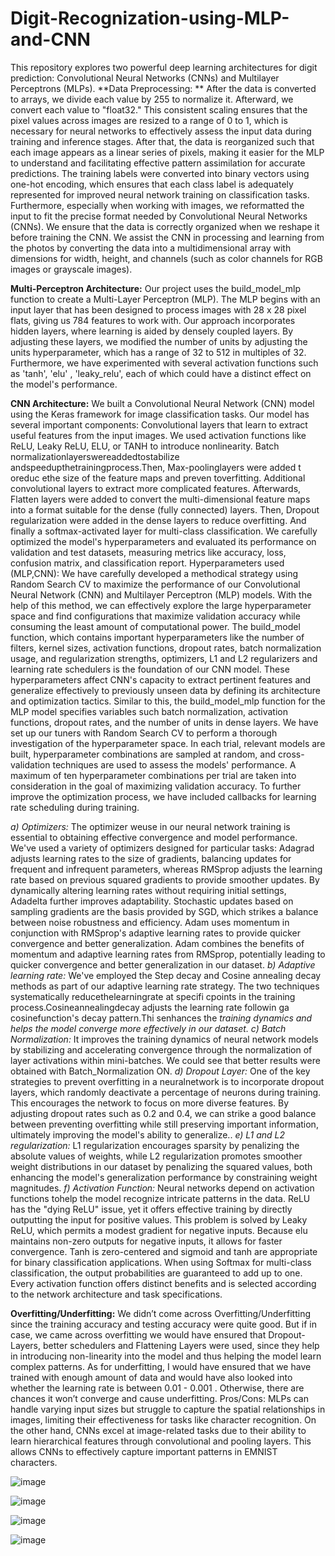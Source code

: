 # Digit-Recognization-using-MLP-and-CNN
This repository explores two powerful deep learning architectures for digit prediction: Convolutional Neural Networks (CNNs) and Multilayer Perceptrons (MLPs).
**Data Preprocessing: **
After the data is converted to arrays, we divide each value by 255 to
normalize it. Afterward, we convert each value to "float32." This consistent scaling ensures that the pixel values across images are resized to a range of 0 to 1, which is necessary for neural networks to effectively assess the input data during training and inference stages. After that, the data is reorganized such that each image appears as a linear series of pixels, making it easier for the MLP to understand and facilitating effective pattern assimilation for accurate predictions. The training labels were converted into binary vectors using one-hot encoding, which ensures
that each class label is adequately represented for improved neural network training on classification tasks.
Furthermore, especially when working with images, we reformatted the input to fit the
precise format needed by Convolutional Neural Networks (CNNs). We ensure that the data is
correctly organized when we reshape it before training the CNN. We assist the CNN in
processing and learning from the photos by converting the data into a multidimensional array
with dimensions for width, height, and channels (such as color channels for RGB images or
grayscale images).

**Multi-Perceptron Architecture:** 
Our project uses the build_model_mlp function to create a
Multi-Layer Perceptron (MLP). The MLP begins with an input layer that has been designed to
process images with 28 x 28 pixel flats, giving us 784 features to work with.
Our approach incorporates hidden layers, where learning is aided by densely coupled
layers. By adjusting these layers, we modified the number of units by adjusting the units
hyperparameter, which has a range of 32 to 512 in multiples of 32. Furthermore, we have
experimented with several activation functions such as 'tanh', 'elu' , 'leaky_relu', each of which
could have a distinct effect on the model's performance.

**CNN Architecture:**
We built a Convolutional Neural Network (CNN) model using the Keras
framework for image classification tasks. Our model has several important components:
Convolutional layers that learn to extract useful features from the input images. We used
activation functions like ReLU, Leaky ReLU, ELU, or TANH to introduce nonlinearity. Batch
normalizationlayerswereaddedtostabilize andspeedupthetrainingprocess.Then,
Max-poolinglayers were added t oreduc ethe size of the feature maps and preven toverfitting.
Additional convolutional layers to extract more complicated features. Afterwards, Flatten layers
were added to convert the multi-dimensional feature maps into a format suitable for the dense 
(fully connected) layers.
Then, Dropout regularization were added in the dense layers to reduce overfitting. And finally a
softmax-activated layer for multi-class classification. We carefully optimized the model's
hyperparameters and evaluated its performance on validation and test datasets, measuring
metrics like accuracy, loss, confusion matrix, and classification report.
Hyperparameters used (MLP,CNN): We have carefully developed a methodical strategy
using Random Search CV to maximize the performance of our Convolutional Neural Network
(CNN) and Multilayer Perceptron (MLP) models. With the help of this method, we can
effectively explore the large hyperparameter space and find configurations that maximize
validation accuracy while consuming the least amount of computational power.
The build_model function, which contains important hyperparameters like the number of
filters, kernel sizes, activation functions, dropout rates, batch normalization usage, and
regularization strengths, optimizers, L1 and L2 regularizers and learning rate schedulers is the foundation of our CNN model. These hyperparameters affect CNN's capacity to extract pertinent features and generalize effectively to previously unseen data by defining its architecture and optimization tactics. Similar to this, the build_model_mlp function for the MLP model specifies variables such batch normalization, activation functions, dropout rates, and the number of units in dense layers.
We have set up our tuners with Random Search CV to perform a thorough investigation
of the hyperparameter space. In each trial, relevant models are built, hyperparameter combinations are sampled at random, and cross-validation techniques are used to assess the models' performance. A maximum of ten hyperparameter combinations per trial are taken into consideration in the goal of maximizing validation accuracy. To further improve the optimization process, we have included callbacks for learning rate scheduling during training.

_a) Optimizers:_ 
The optimizer weuse in our neural network training is essential to obtaining effective convergence and model performance. We've used a variety of optimizers designed for particular tasks: Adagrad adjusts learning rates to the size of gradients, balancing updates for frequent and infrequent parameters, whereas RMSprop adjusts the learning rate based on previous squared gradients to provide smoother updates. By dynamically altering learning rates without requiring initial settings, Adadelta further improves adaptability. Stochastic updates based on sampling gradients are the basis provided by SGD, which strikes a balance between noise robustness and efficiency.
Adam uses momentum in conjunction with RMSprop's adaptive learning rates to provide
quicker convergence and better generalization. Adam combines the benefits of momentum and adaptive learning rates from RMSprop, potentially leading to quicker
convergence and better generalization in our dataset.
_b) Adaptive learning rate:_ 
We've employed the Step decay and Cosine annealing decay
methods as part of our adaptive learning rate strategy. The two techniques systematically reducethelearningrate at specifi cpoints in the training process.Cosineannealingdecay adjusts the learning rate followin ga cosinefunction's decay pattern.Thi senhances the _training dynamics and helps the model converge more effectively in our dataset.
c) Batch Normalization:_
It improves the training dynamics of neural network models by stabilizing and accelerating convergence through the normalization of layer activations
within mini-batches. We could see that better results were obtained with
Batch_Normalization ON.
_d) Dropout Layer:_
One of the key strategies to prevent overfitting in a neuralnetwork is to incorporate dropout layers, which randomly deactivate a percentage of neurons during training. This encourages the network to focus on more diverse features. By adjusting dropout rates such as 0.2 and 0.4, we can strike a good balance between preventing overfitting while still preserving important information, ultimately improving the model's
ability to generalize..
_e) L1 and L2 regularization:_ 
L1 regularization encourages sparsity by penalizing the absolute values of weights, while L2 regularization promotes smoother weight distributions in our dataset by penalizing the squared values, both enhancing the model's generalization performance by constraining weight magnitudes.
_f) Activation Function:_ 
Neural networks depend on activation functions tohelp the model recognize intricate patterns in the data. ReLU has the "dying ReLU" issue, yet it offers effective training by directly outputting the input for positive values. This problem is solved by Leaky ReLU, which permits a modest gradient for negative inputs. Because elu maintains non-zero outputs for negative inputs, it allows for faster convergence. Tanh is zero-centered and sigmoid and tanh are appropriate for binary classification applications. When using Softmax for multi-class classification, the output probabilities
are guaranteed to add up to one. Every activation function offers distinct benefits and is selected according to the network architecture and task specifications.

**Overfitting/Underfitting:**
We didn’t come across Overfitting/Underfitting since the training
accuracy and testing accuracy were quite good. But if in case, we came across overfitting we
would have ensured that Dropout-Layers, better schedulers and Flattening Layers were used,
since they help in introducing non-linearity into the model and thus helping the model learn
complex patterns. As for underfitting, I would have ensured that we have trained with enough
amount of data and would have also looked into whether the learning rate is between 0.01 -
0.001 . Otherwise, there are chances it won’t converge and cause underfitting.
Pros/Cons: MLPs can handle varying input sizes but struggle to capture the spatial relationships
in images, limiting their effectiveness for tasks like character recognition. On the other hand,
CNNs excel at image-related tasks due to their ability to learn hierarchical features through
convolutional and pooling layers. This allows CNNs to effectively capture important patterns in
EMNIST characters.

![image](https://github.com/arjunk3x/Digit-Recognization-using-MLP-and-CNN/assets/147756161/6d51c3e0-4bdf-4f8f-9cc3-290f8bb46670)

![image](https://github.com/arjunk3x/Digit-Recognization-using-MLP-and-CNN/assets/147756161/162a7626-23d2-4972-b1c7-144c59ac828d)

![image](https://github.com/arjunk3x/Digit-Recognization-using-MLP-and-CNN/assets/147756161/07b54f69-ef16-4ef5-930c-540629e9567d)

![image](https://github.com/arjunk3x/Digit-Recognization-using-MLP-and-CNN/assets/147756161/f12c7b27-7112-4d60-b639-56f07d9f5455)


